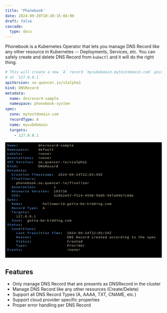 ```yaml
---
title: 'Phonebook'
date: 2024-09-20T10:38:15-04:00
draft: false
cascade:
  type: docs
---
```


Phonebook is a Kubernetes Operator that lets you manage DNS Record like any other resource in Kubernetes -- Deployments, Services, etc. You can safely create and delete DNS Record from `kubectl` and it will do the right thing.

```yaml
# This will create a new `A` record `mysubdomain.mytestdomain.com` pointing
# at `127.0.0.1``
apiVersion: se.quencer.io/v1alpha1
kind: DNSRecord
metadata:
  name: dnsrecord-sample
  namespace: phonebook-system
spec:
  zone: mytestdomain.com
  recordType: A
  name: mysubdomain
  targets:
    - 127.0.0.1
```

![A DNS Record](status.png)

## Features

- Only manage DNS Record that are presents as DNSRecord in the cluster
- Manage DNS Record like any other resources (Create/Delete)
- Support all DNS Record Types (A, AAAA, TXT, CNAME, etc.)
- Support cloud provider specific properties 
- Proper error handling per DNS Record

